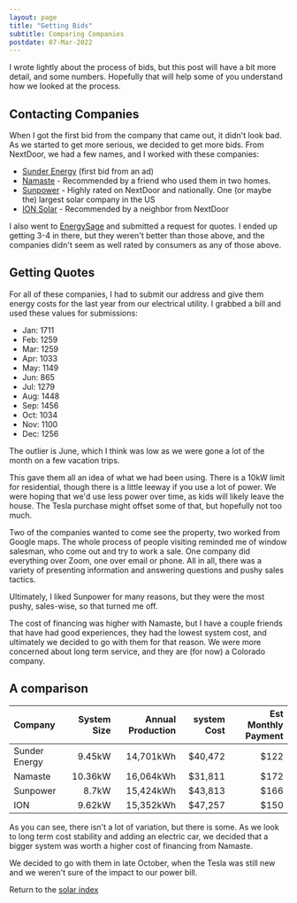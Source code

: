 ```yaml
---
layout: page
title: "Getting Bids"
subtitle: Comparing Companies
postdate: 07-Mar-2022
---
```


I wrote lightly about the process of bids, but this post will have a bit more detail, and some numbers. Hopefully that will help some of you understand how we looked at the process.

## Contacting Companies

When I got the first bid from the company that came out, it didn't look bad. As we started to get more serious, we decided to get more bids. From NextDoor, we had a few names, and I worked with these companies:

- [Sunder Energy](https://sunderenergy.com/) (first bid from an ad)
- [Namaste](https://www.namastesolar.com/) - Recommended by a friend who used them in two homes.
- [Sunpower](https://us.sunpower.com/) - Highly rated on NextDoor and nationally. One (or maybe the) largest solar company in the US
- [ION Solar](https://ionsolar.com/) - Recommended by a neighbor from NextDoor

I also went to [EnergySage]() and submitted a request for quotes. I ended up getting 3-4 in there, but they weren't better than those above, and the companies didn't seem as well rated by consumers as any of those above.

## Getting Quotes

For all of these companies, I had to submit our address and give them energy costs for the last year from our electrical utility. I grabbed a bill and used these values for submissions:

- Jan: 1711
- Feb: 1259
- Mar: 1259
- Apr: 1033
- May: 1149
- Jun: 865
- Jul: 1279
- Aug: 1448
- Sep: 1456
- Oct: 1034
- Nov: 1100
- Dec: 1256

The outlier is June, which I think was low as we were gone a lot of the month on a few vacation trips.

This gave them all an idea of what we had been using. There is a 10kW limit for residential, though there is a little leeway if you use a lot of power. We were hoping that we'd use less power over time, as kids will likely leave the house. The Tesla purchase might offset some of that, but hopefully not too much.

Two of the companies wanted to come see the property, two worked from Google maps. The whole process of people visiting reminded me of window salesman, who come out and try to work a sale. One company did everything over Zoom, one over email or phone. All in all, there was a variety of presenting information and answering questions and pushy sales tactics.

Ultimately, I liked Sunpower for many reasons, but they were the most pushy, sales-wise, so that turned me off. 

The cost of financing was higher with Namaste, but I have a couple friends that have had good experiences, they had the lowest system cost, and ultimately we decided to go with them for that reason. We were more concerned about long term service, and they are (for now) a Colorado company.
## A comparison

| Company | System Size | Annual Production | system Cost | Est Monthly Payment | 
|:--------|------------:|------------------:|------------:|--------------------:|
| Sunder Energy | 9.45kW | 14,701kWh | $40,472 | $122 |
| Namaste | 10.36kW | 16,064kWh | $31,811 | $172 |
| Sunpower | 8.7kW | 15,424kWh | $43,813 | $166 |
| ION | 9.62kW | 15,352kWh | $47,257 | $150 |

As you can see, there isn't a lot of variation, but there is some. As we look to long term cost stability and adding an electric car, we decided that a bigger system was worth a higher cost of financing from Namaste.

We decided to go with them in late October, when the Tesla was still new and we weren't sure of the impact to our power bill.

Return to the [solar index](/solar/solarindex)
